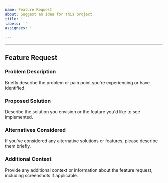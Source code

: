 ```yaml
---
name: Feature Request
about: Suggest an idea for this project
title: ''
labels: ''
assignees: ''

---
```


---
## Feature Request

### Problem Description

Briefly describe the problem or pain point you're experiencing or have identified.

### Proposed Solution

Describe the solution you envision or the feature you'd like to see implemented.

### Alternatives Considered

If you've considered any alternative solutions or features, please describe them briefly.

### Additional Context

Provide any additional context or information about the feature request, including screenshots if applicable.

